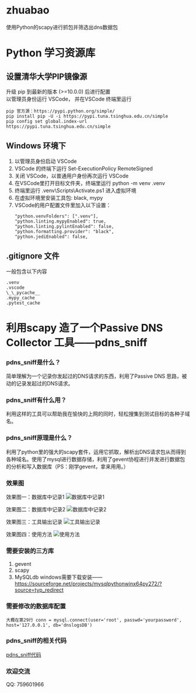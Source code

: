 # zhuabao

使用Python的scapy进行抓包并筛选出dns数据包








# Python 学习资源库

## 设置清华大学PIP镜像源
升级 pip 到最新的版本 (>=10.0.0) 后进行配置  
以管理员身份运行 VSCode， 并在VSCode 终端里运行  
```
pip 官方源：https://pypi.python.org/simple/
pip install pip -U -i https://pypi.tuna.tsinghua.edu.cn/simple
pip config set global.index-url https://pypi.tuna.tsinghua.edu.cn/simple
```

## Windows 环境下

1. 以管理员身份启动 VSCode  
1. VSCode 的终端下运行 Set-ExecutionPolicy RemoteSigned
1. 关闭 VSCode，以普通用户身份再次运行 VSCode
1. 在VSCode里打开目标文件夹，终端里运行 python -m venv .venv
1. 终端里运行 .venv\Scripts\Activate.ps1 进入虚拟环境
1. 在虚拟环境里安装工具包: black, mypy
1. VSCode的用户配置文件里加入以下设置：  
    ````
    "python.venvFolders": [".venv"],  
    "python.linting.mypyEnabled": true,  
    "python.linting.pylintEnabled": false,  
    "python.formatting.provider": "black",  
    "python.jediEnabled": false,
    ````

## .gitignore 文件
一般包含以下内容
```
.venv  
.vscode  
\_\_pycache__  
.mypy_cache
.pytest_cache
```


# 利用scapy 造了一个Passive DNS Collector 工具——pdns_sniff

### pdns_sniff是什么？

简单理解为一个记录你发起过的DNS请求的东西，利用了Passive DNS 思路，被动的记录发起过的DNS请求。

### pdns_sniff有什么用？

利用这样的工具可以帮助我在愉快的上网的同时，轻松搜集到测试目标的各种子域名。

### pdns_sniff原理是什么？

利用了python里的强大的scapy套件，运用它抓取，解析出DNS请求包从而得到各种域名。使用了mysql进行数据存储，利用了gevent协程进行并发进行数据包的分析和写入数据库（PS：刚学gevent，拿来用用。）

### 效果图

效果图一：数据库中记录1
![数据库中记录1](http://www.coffeehb.cn/zb_users/upload/2017/02/20170205223502148630530254796.png "数据库中记录1")

效果图二：数据库中记录2
![数据库中记录2](http://www.coffeehb.cn/zb_users/upload/2017/02/20170205223524148630532412525.png "数据库中记录2")

效果图三：工具输出记录
![工具输出记录](http://www.coffeehb.cn/zb_users/upload/2017/02/20170205223538148630533859265.png "工具输出记录")

效果图四：使用方法
![使用方法](http://www.coffeehb.cn/zb_users/upload/2017/02/20170205223434148630527450376.jpeg "使用方法")

### 需要安装的三方库

1.  gevent
2.  scapy
3.  MySQLdb     windows需要下载安装——https://sourceforge.net/projects/mysqlpythonwinx64py272/?source=typ_redirect

### 需要修改的数据库配置

`大概在第29行
conn = mysql.connect(user='root', passwd='yourpassword', host='127.0.0.1', db='dnslogsDB')`

### pdns_sniff的相关代码
[pdns_sniff代码](https://github.com/coffeehb/tools/pdns_sniff)

### 欢迎交流

QQ: 759601966
